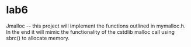 # lab6

Jmalloc -- this project will implement the functions outlined in mymalloc.h. In the end it will mimic the functionality of the cstdlib malloc call using sbrc() to allocate memory.